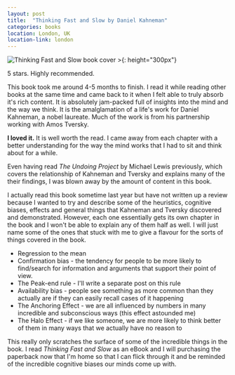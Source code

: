 ```yaml
---
layout: post
title:  "Thinking Fast and Slow by Daniel Kahneman"
categories: books
location: London, UK
location-link: london
---
```


![Thinking Fast and Slow book cover >](https://i.gr-assets.com/images/S/compressed.photo.goodreads.com/books/1317793965l/11468377.jpg){: height="300px"}

5 stars. Highly recommended.

This book took me around 4-5 months to finish. I read it while reading other books at the same time and came back to it when I felt able to truly absorb it's rich content. It is absolutely jam-packed full of insights into the mind and the way we think. It is the amalglamation of a life's work for Daniel Kahneman, a nobel laureate. Much of the work is from his partnership working with Amos Tversky.

**I loved it.** It is well worth the read. I came away from each chapter with a better understanding for the way the mind works that I had to sit and think about for a while.

<!--description-->

Even having read *The Undoing Project* by Michael Lewis previously, which covers the relationship of Kahneman and Tversky and explains many of the their findings, I was blown away by the amount of content in this book.

I actually read this book sometime last year but have not written up a review because I wanted to try and describe some of the heuristics, cognitive biases, effects and general things that Kahneman and Tversky discovered and demonstrated. However, each one essentially gets its own chapter in the book and I won't be able to explain any of them half as well. I will just name some of the ones that stuck with me to give a flavour for the sorts of things covered in the book.

- Regression to the mean
- Confirmation bias - the tendency for people to be more likely to find/search for information and arguments that support their point of view.
- The Peak-end rule - I'll write a separate post on this rule
- Availability bias - people see something as more common than they actually are if they can easily recall cases of it happening
- The Anchoring Effect - we are all influenced by numbers in many incredible and subconscious ways (this effect astounded me)
- The Halo Effect - if we like someone, we are more likely to think better of them in many ways that we actually have no reason to

This really only scratches the surface of some of the incredible things in the book. I read *Thinking Fast and Slow* as an eBook and I will purchasing the paperback now that I'm home so that I can flick through it and be reminded of the incredible cognitive biases our minds come up with.
